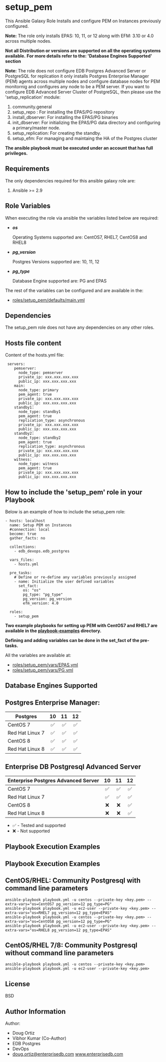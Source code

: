 setup_pem
=========

This Ansible Galaxy Role Installs and configure PEM on Instances previously configured.

**Note:**
The role only installs EPAS: 10, 11, or 12 along with EFM: 3.10 or 4.0 across multiple nodes.

**Not all Distribution or versions are supported on all the operating systems available.**
**For more details refer to the: 'Database Engines Supported' section**

**Note:**
The role does not configure EDB Postgres Advanced Server or PostgreSQL for replication it only installs Postgres Enterprise Manager (PEM) agents across multiple nodes and configure database nodes for PEM monitornig and configures any node to be a PEM server.
If you want to configure EDB Advanced Server Cluster of PostgreSQL, then please use the 'setup_replication' module:
1. community.general
2. setup_repo : For installing the EPAS/PG repository
3. install_dbserver: For installing the EPAS/PG binaries
4. init_dbserver: For initializing the EPAS/PG data directory and configuring a primary/master node.
5. setup_replication: For creating the standby.
6. setup_efm: For managing and maintaing the HA of the Postgres cluster

**The ansible playbook must be executed under an account that has full privileges.**

Requirements
------------

The only dependencies required for this ansible galaxy role are:

1. Ansible >= 2.9

Role Variables
--------------

When executing the role via ansible the variables listed below are required:
* <strong> <em> os </em> </strong>

  Operating Systems supported are: CentOS7, RHEL7, CentOS8 and RHEL8

* <strong> <em> pg_version </em> </strong>

  Postgres Versions supported are: 10, 11, 12

* <strong> <em> pg_type </em> </strong>

  Database Engine supported are: PG and EPAS



The rest of the variables can be configured and are available in the:
* [roles/setup_pem/defaults/main.yml](./defaults/main.yml) 

Dependencies
------------

The setup_pem role does not have any dependencies on any other roles.

Hosts file content
----------------

Content of the hosts.yml file:    

     servers:
        pemserver:
          node_type: pemserver
          private_ip: xxx.xxx.xxx.xxx
          public_ip: xxx.xxx.xxx.xxx
        main:
          node_type: primary
          pem_agent: true
          private_ip: xxx.xxx.xxx.xxx
          public_ip: xxx.xxx.xxx.xxx
        standby1:
          node_type: standby1
          pem_agent: true
          replication_type: asynchronous
          private_ip: xxx.xxx.xxx.xxx
          public_ip: xxx.xxx.xxx.xxx
        standby2:
          node_type: standby2
          pem_agent: true
          replication_type: asynchronous
          private_ip: xxx.xxx.xxx.xxx
          public_ip: xxx.xxx.xxx.xxx
        witness:
          node_type: witness
          pem_agent: true
          private_ip: xxx.xxx.xxx.xxx
          public_ip: xxx.xxx.xxx.xxx



How to include the 'setup_pem' role in your Playbook
----------------

Below is an example of how to include the setup_pem role:



    - hosts: localhost
      name: Setup PEM on Instances
      #connection: local
      become: true
      gather_facts: no

      collections:
        - edb_devops.edb_postgres
    
      vars_files:
        - hosts.yml
  
      pre_tasks:
        # Define or re-define any variables previously assigned
        - name: Initialize the user defined variables
          set_fact:
            os: "os"
            pg_type: "pg_type"
            pg_version: pg_version
            efm_version: 4.0
          
      roles:
        - setup_pem

**Two example playbooks for setting up PEM with CentOS7 and RHEL7 are available in the [playbook-examples](/playbook-examples) directory.**

**Defining and adding variables can be done in the set_fact of the pre-tasks.**

All the variables are available at:
- [roles/setup_pem/vars/EPAS.yml](./vars/EPAS.yml) 
- [roles/setup_pem/vars/PG.yml](./vars/PG.yml) 


Database Engines Supported
----------------

Postgres Enterprise Manager:
----------------

| Postgres | 10 | 11 | 12 |
| ------------------------- |:--:|:--:|:--:|
| CentOS 7 | :white_check_mark:| :white_check_mark:| :white_check_mark:|
| Red Hat Linux 7 | :white_check_mark:| :white_check_mark:| :white_check_mark:|
| CentOS 8 | :white_check_mark:| :white_check_mark:| :white_check_mark:|
| Red Hat Linux 8 | :white_check_mark:| :white_check_mark:| :white_check_mark:|

Enterprise DB Postgresql Advanced Server
----------------

| Enterprise Postgres Advanced Server | 10 | 11 | 12 |
| ------------------------- |:--:|:--:|:--:|
| CentOS 7 | :white_check_mark:| :white_check_mark:| :white_check_mark:|
| Red Hat Linux 7 | :white_check_mark:| :white_check_mark:| :white_check_mark:|
| CentOS 8 | :x:| :x:| :white_check_mark:|
| Red Hat Linux 8 | :x:| :x:| :white_check_mark:|

- :white_check_mark: - Tested and supported
- :x: - Not supported


Playbook Execution Examples
----------------

Playbook Execution Examples
----------------

CentOS/RHEL: Community Postgresql with command line parameters
----------------


    ansible-playbook playbook.yml -u centos --private-key <key.pem> --extra-vars="os=CentOS7 pg_version=12 pg_type=PG"
    ansible-playbook playbook.yml -u ec2-user --private-key <key.pem> --extra-vars="os=RHEL7 pg_version=12 pg_type=EPAS"
    ansible-playbook playbook.yml -u centos --private-key <key.pem> --extra-vars="os=CentOS8 pg_version=12 pg_type=PG"
    ansible-playbook playbook.yml -u ec2-user --private-key <key.pem> --extra-vars="os=RHEL8 pg_version=12 pg_type=EPAS"


CentOS/RHEL 7/8: Community Postgresql without command line parameters
----------------

    ansible-playbook playbook.yml -u centos --private-key <key.pem>
    ansible-playbook playbook.yml -u ec2-user --private-key <key.pem>

License
-------

BSD

Author Information
------------------
Author: 
* Doug Ortiz
* Vibhor Kumar (Co-Author)
* EDB Postgres 
* DevOps 
* doug.ortiz@enterprisedb.com www.enterprisedb.com
